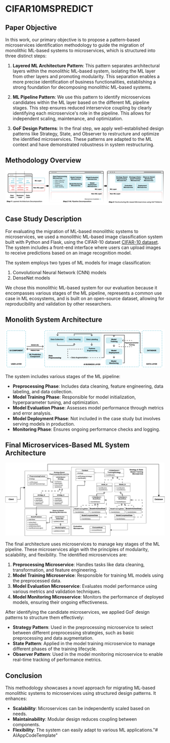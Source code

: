 # CIFAR10MSPREDICT

## Paper Objective

In this work, our primary objective is to propose a pattern-based microservices identification methodology to guide the migration of monolithic ML-based systems to microservices, which is structured into three distinct steps:

1. **Layered ML Architecture Pattern**: This pattern separates architectural layers within the monolithic ML-based system, isolating the ML layer from other layers and promoting modularity. This separation enables a more precise identification of business functionalities, establishing a strong foundation for decomposing monolithic ML-based systems.

2. **ML Pipeline Pattern**: We use this pattern to identify microservices candidates within the ML layer based on the different ML pipeline stages. This step ensures reduced interservice coupling by clearly identifying each microservice's role in the pipeline. This allows for independent scaling, maintenance, and optimization.

3. **GoF Design Patterns**: In the final step, we apply well-established design patterns like Strategy, State, and Observer to restructure and optimize the identified microservices. These patterns are adapted to the ML context and have demonstrated robustness in system restructuring.

## Methodology Overview

![Methodology Overview Diagram](./Assets/Phase2ApproachOverview.jpg)

## Case Study Description

For evaluating the migration of ML-based monolithic systems to microservices, we used a monolithic ML-based image classification system built with Python and Flask, using the CIFAR-10 dataset [CIFAR-10 dataset](https://www.cs.toronto.edu/~kriz/cifar.html). The system includes a front-end interface where users can upload images to receive predictions based on an image recognition model. 

The system employs two types of ML models for image classification:
1. Convolutional Neural Network (CNN) models
2. DenseNet models

We chose this monolithic ML-based system for our evaluation because it encompasses various stages of the ML pipeline, represents a common use case in ML ecosystems, and is built on an open-source dataset, allowing for reproducibility and validation by other researchers.

## Monolith System Architecture

![Monolith System Architecture](./Assets/Monolith%20System%20Overview.jpg)

The system includes various stages of the ML pipeline:
- **Preprocessing Phase**: Includes data cleaning, feature engineering, data labeling, and data collection.
- **Model Training Phase**: Responsible for model initialization, hyperparameter tuning, and optimization.
- **Model Evaluation Phase**: Assesses model performance through metrics and error analysis.
- **Model Deployment Phase**: Not included in the case study but involves serving models in production.
- **Monitoring Phase**: Ensures ongoing performance checks and logging.

## Final Microservices-Based ML System Architecture

![Final Microservices-Based ML System Architecture](./Assets/GeneralSystemOverview2.jpg)

The final architecture uses microservices to manage key stages of the ML pipeline. These microservices align with the principles of modularity, scalability, and flexibility. The identified microservices are:

1. **Preprocessing Microservice**: Handles tasks like data cleaning, transformation, and feature engineering.
2. **Model Training Microservice**: Responsible for training ML models using the preprocessed data.
3. **Model Evaluation Microservice**: Evaluates model performance using various metrics and validation techniques.
4. **Model Monitoring Microservice**: Monitors the performance of deployed models, ensuring their ongoing effectiveness.

After identifying the candidate microservices, we applied GoF design patterns to structure them effectively:
- **Strategy Pattern**: Used in the preprocessing microservice to select between different preprocessing strategies, such as basic preprocessing and data augmentation.
- **State Pattern**: Applied in the model training microservice to manage different phases of the training lifecycle.
- **Observer Pattern**: Used in the model monitoring microservice to enable real-time tracking of performance metrics.

## Conclusion

This methodology showcases a novel approach for migrating ML-based monolithic systems to microservices using structured design patterns. It enhances:
- **Scalability**: Microservices can be independently scaled based on needs.
- **Maintainability**: Modular design reduces coupling between components.
- **Flexibility**: The system can easily adapt to various ML applications."# AIAppCodeTemplate" 
